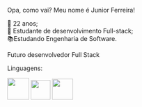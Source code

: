Opa, como vai? Meu nome é Junior Ferreira!

🎈 22 anos;</br>👾 Estudante de desenvolvimento Full-stack;</br>📚Estudando Engenharia de Software.


Futuro desenvolvedor Full Stack

Linguagens:


<img src="https://user-images.githubusercontent.com/108851691/180667078-b242184a-297f-4d71-adef-f9d56d61c98f.png" width="50"> <img src="https://user-images.githubusercontent.com/108851691/180667284-3238e9c4-e0de-4fd1-b675-d5f363c812d0.png" width="45"> <img src="https://user-images.githubusercontent.com/108851691/180667054-e8dcc81d-b1cd-46e0-8d18-633f286a5073.png" width="48">
